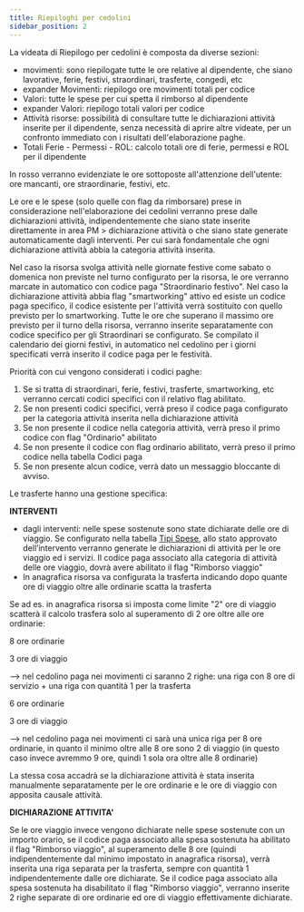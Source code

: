 ```yaml
---
title: Riepiloghi per cedolini
sidebar_position: 2
---
```


La videata di Riepilogo per cedolini è composta da diverse sezioni: 
- movimenti: sono riepilogate tutte le ore relative al dipendente, che siano lavorative, ferie, festivi, straordinari, trasferte, congedi, etc
- expander Movimenti: riepilogo ore movimenti totali per codice
- Valori: tutte le spese per cui spetta il rimborso al dipendente
- expander Valori: riepilogo totali valori per codice
- Attività risorse: possibilità di consultare tutte le dichiarazioni attività inserite per il dipendente, senza necessità di aprire altre videate, per un confronto immediato con i risultati dell'elaborazione paghe. 
-  Totali Ferie - Permessi - ROL: calcolo totali ore di ferie, permessi e ROL per il dipendente 

In rosso verranno evidenziate le ore sottoposte all'attenzione dell'utente: ore mancanti, ore straordinarie, festivi, etc. 

Le ore e le spese (solo quelle con flag da rimborsare) prese in considerazione nell'elaborazione dei cedolini verranno prese dalle dichiarazioni attività, indipendentemente che siano state inserite direttamente in area PM > dichiarazione attività o che siano state generate automaticamente dagli interventi. Per cui sarà fondamentale che ogni dichiarazione attività abbia la categoria attività inserita.

Nel caso la risorsa svolga attività nelle giornate festive come sabato o domenica non previste nel turno configurato per la risorsa, le ore verranno marcate in automatico con codice paga "Straordinario festivo". 
Nel caso la dichiarazione attività abbia flag "smartworking" attivo ed esiste un codice paga specifico, il codice esistente per l'attività verrà sostituito con quello previsto per lo smartworking. 
Tutte le ore che superano il massimo ore previsto per il turno della risorsa, verranno inserite separatamente con codice specifico per gli Straordinari se configurato. 
Se compilato il calendario dei giorni festivi, in automatico nel cedolino per i giorni specificati verrà inserito il codice paga per le festività. 

Priorità con cui vengono considerati i codici paghe: 
1.	Se si tratta di straordinari, ferie, festivi, trasferte, smartworking, etc verranno cercati codici specifici con il relativo flag abilitato. 
2.	Se non presenti codici specifici, verrà preso il codice paga configurato per la categoria attività inserita nella dichiarazione attività
3.	Se non presente il codice nella categoria attività, verrà preso il primo codice con flag "Ordinario" abilitato
5.	Se non presente il codice con flag ordinario abilitato, verrà preso il primo codice nella tabella Codici paga
6.	Se non presente alcun codice, verrà dato un messaggio bloccante di avviso. 



Le trasferte hanno una gestione specifica: 

**INTERVENTI**

- dagli interventi: nelle spese sostenute sono state dichiarate delle ore di viaggio. Se configurato nella tabella [Tipi Spese](/docs/configurations/tables/general-settings/expenses-types), allo stato approvato dell’intervento verranno generate le dichiarazioni di attività per le ore viaggio ed i servizi. Il codice paga associato alla categoria di attività delle ore viaggio, dovrà avere abilitato il flag "Rimborso viaggio"
-	In anagrafica risorsa va configurata la trasferta indicando dopo quante ore di viaggio oltre alle ordinarie scatta la trasferta

Se ad es. in anagrafica risorsa si imposta come limite "2" ore di viaggio
 scatterà il calcolo trasfera solo al superamento di 2 ore oltre alle ore ordinarie:

 8 ore ordinarie

 3 ore di viaggio

 --> nel cedolino paga nei movimenti ci saranno 2 righe: una riga con 8 ore di servizio + una riga con quantità 1 per la trasferta
 
 6 ore ordinarie

 3 ore di viaggio

--> nel cedolino paga nei movimenti ci sarà una unica riga per 8 ore ordinarie, in quanto il minimo oltre alle 8 ore sono 2 di viaggio (in questo caso invece avremmo 9 ore, quindi 1 sola ora oltre alle 8 ordinarie)

La stessa cosa accadrà se la dichiarazione attività è stata inserita manualmente separatamente per le ore ordinarie e le ore di viaggio con apposita causale attività. 

**DICHIARAZIONE ATTIVITA'**

Se le ore viaggio invece vengono dichiarate nelle spese sostenute con un importo orario, se il codice paga associato alla spesa sostenuta ha abilitato il flag "Rimborso viaggio", al superamento delle 8 ore (quindi indipendentemente dal minimo impostato in anagrafica risorsa), verrà inserita una riga separata per la trasferta, sempre con quantità 1 indipendentemente dalle ore dichiarate. 
Se il codice paga associato alla spesa sostenuta ha disabilitato il flag "Rimborso viaggio", verranno inserite 2 righe separate di ore ordinarie ed ore di viaggio effettivamente dichiarate. 

